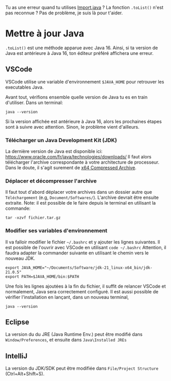 Tu as une erreur quand tu utilises [Import.java](https://jolanphilippe.github.io/course/docs/24-prog1/Import.java) ? La fonction `.toList()` n'est pas reconnue ? Pas de problème, je suis là pour t'aider.

# Mettre à jour Java

`.toList()` est une méthode apparue avec Java 16. Ainsi, si ta version de Java est antérieure à Java 16, ton éditeur préféré affichera une erreur.

## VSCode

VSCode utilise une variable d'environnement `$JAVA_HOME` pour retrouver les executables Java.

Avant tout, vérifions ensemble quelle version de Java tu es en train d'utiliser.
Dans un terminal:

```
java --version
```

Si la version affichée est antérieure à Java 16, alors les prochaines étapes sont à suivre avec attention. Sinon, le problème vient d'ailleurs.

### Télécharger un Java Development Kit (JDK) 

La dernière version de Java est disponible ici: https://www.oracle.com/fr/java/technologies/downloads/ 
Il faut alors télécharger l'archive correspondante à votre architecture de processeur. Dans le doute, il s'agit surement de [x64 Compressed Archive](https://download.oracle.com/java/23/latest/jdk-23_linux-x64_bin.tar.gz).

### Déplacer et décompresser l'archive 

Il faut tout d'abord déplacer votre archives dans un dossier autre que `Téléchargement` (e.g, `Document/Softwares/`). L'archive devrait être ensuite extraite. Note: il est possible de le faire depuis le terminal en utilisant la commande:
```
tar -xzvf fichier.tar.gz
```

### Modifier ses variables d'environnement

Il va falloir modifier le fichier `~/.bashrc` et y ajouter les lignes suivantes.
Il est possible de l'ouvrir avec VSCode en utilisant `code ~/.bashrc`
Attention, il faudra adapter la commander suivante en utilisant le chemin vers le nouveau JDK.
```
export JAVA_HOME="~/Documents/Software/jdk-21_linux-x64_bin/jdk-21.0.5"
export PATH=$JAVA_HOME/bin:$PATH
```
Une fois les lignes ajoutées à la fin du fichier, il suffit de relancer VSCode et normalement, Java sera correctement configuré.
Il est aussi possible de vérifier l'installation en lançant, dans un nouveau terminal,
```
java --version
```
## Eclipse

La version du du JRE (Java Runtime Env.) peut être modifié dans `Window/Preferences`, et ensuite dans `Java\Installed JREs`

## IntelliJ

La version du JDK/SDK peut être modifiée dans `File/Project Structure` (Ctrl+Alt+Shift+S).


